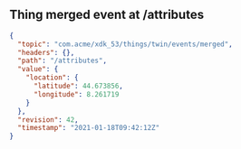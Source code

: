 ## Thing merged event at /attributes

```json
{
  "topic": "com.acme/xdk_53/things/twin/events/merged",
  "headers": {},
  "path": "/attributes",
  "value": {
    "location": {
      "latitude": 44.673856,
      "longitude": 8.261719
    }
  },
  "revision": 42,
  "timestamp": "2021-01-18T09:42:12Z"
}
```

